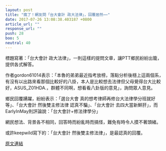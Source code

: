 ```yaml
---
layout: post
title: "瘋了！網友問「台大會計 政大法律」，回覆居然⋯⋯"
date: 2017-07-26 13:08:38.403187 +0800
article_url: ""
response_url: ""
push: 28
boo: 5
neutral: 40
---
```


標題寫著：「台大會計 政大法律」，一則這樣的提問文章，讓PTT鄉民紛紛出籠，提供各式解答。

作者gordon61014表示：「本魯的弟弟最近指考放榜，落點分析後穩上這兩個系，有沒有以出路來看那個比較好的八掛，本人是比較想去法律但父母覺得台大比較好，ASUS_Z01HDA.，群體不同啊，想看看八卦版的意見」，詢問眾人意見。

鄉民回覆踴躍，紛紛表示：「選台大會 真的想考律師再修台大法律學分班就好 等」、「台大會計 然後雙主修法律 認真不騙」、「台大會計 去四大當新鮮肝」，而EarlyInMay則評論說：「台大會計+修法律學分」

網民想法、背景各不相同，回答時而紛亂時而搞怪，難免有時令人摸不著頭緒。

或許keepwild寫下的：「台大會計 然後雙主修法律」，是最認真的回覆。

<a href = "https://www.ptt.cc/bbs/Gossiping/M.1501016207.A.E85.html">原文連結</a>

